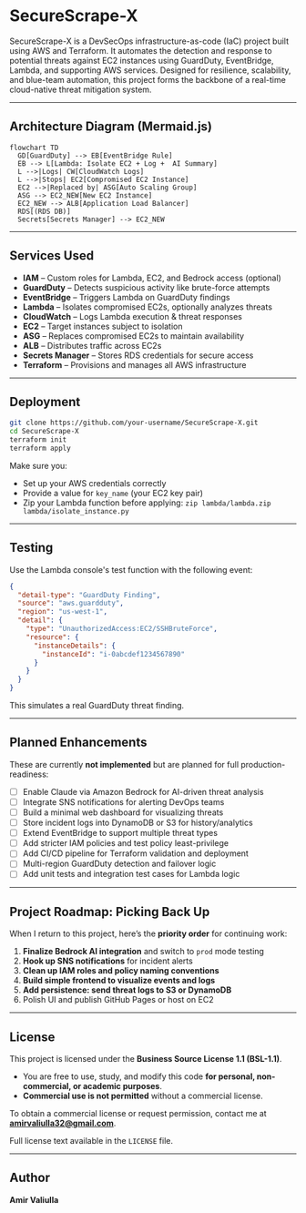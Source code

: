 # SecureScrape-X

SecureScrape-X is a DevSecOps infrastructure-as-code (IaC) project built using AWS and Terraform. It automates the detection and response to potential threats against EC2 instances using GuardDuty, EventBridge, Lambda, and supporting AWS services. Designed for resilience, scalability, and blue-team automation, this project forms the backbone of a real-time cloud-native threat mitigation system.

---

##  Architecture Diagram (Mermaid.js)

```mermaid
flowchart TD
  GD[GuardDuty] --> EB[EventBridge Rule]
  EB --> L[Lambda: Isolate EC2 + Log +  AI Summary]
  L -->|Logs| CW[CloudWatch Logs]
  L -->|Stops| EC2[Compromised EC2 Instance]
  EC2 -->|Replaced by| ASG[Auto Scaling Group]
  ASG --> EC2_NEW[New EC2 Instance]
  EC2_NEW --> ALB[Application Load Balancer]
  RDS[(RDS DB)]
  Secrets[Secrets Manager] --> EC2_NEW
```

---

## Services Used

- **IAM** – Custom roles for Lambda, EC2, and Bedrock access (optional)
- **GuardDuty** – Detects suspicious activity like brute-force attempts
- **EventBridge** – Triggers Lambda on GuardDuty findings
- **Lambda** – Isolates compromised EC2s, optionally analyzes threats
- **CloudWatch** – Logs Lambda execution & threat responses
- **EC2** – Target instances subject to isolation
- **ASG** – Replaces compromised EC2s to maintain availability
- **ALB** – Distributes traffic across EC2s
- **Secrets Manager** – Stores RDS credentials for secure access
- **Terraform** – Provisions and manages all AWS infrastructure

---

##  Deployment

```bash
git clone https://github.com/your-username/SecureScrape-X.git
cd SecureScrape-X
terraform init
terraform apply
```

Make sure you:
- Set up your AWS credentials correctly
- Provide a value for `key_name` (your EC2 key pair)
- Zip your Lambda function before applying: `zip lambda/lambda.zip lambda/isolate_instance.py`

---

##  Testing

Use the Lambda console's test function with the following event:

```json
{
  "detail-type": "GuardDuty Finding",
  "source": "aws.guardduty",
  "region": "us-west-1",
  "detail": {
    "type": "UnauthorizedAccess:EC2/SSHBruteForce",
    "resource": {
      "instanceDetails": {
        "instanceId": "i-0abcdef1234567890"
      }
    }
  }
}
```

This simulates a real GuardDuty threat finding.

---

##  Planned Enhancements

These are currently **not implemented** but are planned for full production-readiness:

- [ ]  Enable Claude via Amazon Bedrock for AI-driven threat analysis
- [ ]  Integrate SNS notifications for alerting DevOps teams
- [ ]  Build a minimal web dashboard for visualizing threats
- [ ]  Store incident logs into DynamoDB or S3 for history/analytics
- [ ]  Extend EventBridge to support multiple threat types
- [ ]  Add stricter IAM policies and test policy least-privilege
- [ ]  Add CI/CD pipeline for Terraform validation and deployment
- [ ]  Multi-region GuardDuty detection and failover logic
- [ ]  Add unit tests and integration test cases for Lambda logic

---

##  Project Roadmap: Picking Back Up

When I return to this project, here’s the **priority order** for continuing work:

1. **Finalize Bedrock AI integration** and switch to `prod` mode testing
2. **Hook up SNS notifications** for incident alerts
3. **Clean up IAM roles and policy naming conventions**
4. **Build simple frontend to visualize events and logs**
5. **Add persistence: send threat logs to S3 or DynamoDB**
6. Polish UI and publish GitHub Pages or host on EC2

---

##  License

This project is licensed under the **Business Source License 1.1 (BSL-1.1)**.

- You are free to use, study, and modify this code **for personal, non-commercial, or academic purposes**.
- **Commercial use is not permitted** without a commercial license.

To obtain a commercial license or request permission, contact me at **amirvaliulla32@gmail.com**.

Full license text available in the `LICENSE` file.

---

##  Author
**Amir Valiulla** 
